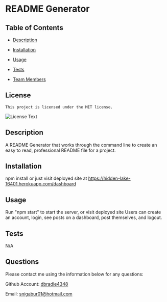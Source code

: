 # README Generator

  ## Table of Contents

  * [Description](#description)

  * [Installation](#installation)

  * [Usage](#usage)

  * [Tests](#tests)

  * [Team Members](#team-members)

  
  ## License 
    
    This project is licensed under the MIT license.
  
  ![License Text](https://img.shields.io/badge/License-MIT-blue.svg)

  ## Description
  A README Generator that works through the command line to create an easy to read, professional README file for a project.

  ## Installation
  npm install or just visit deployed site at https://hidden-lake-16401.herokuapp.com/dashboard

  ## Usage
  Run "npm start" to start the server, or visit deployed site
  Users can create an account, login, see posts on a dashboard, post themselves, and logout.

  ## Tests
  N/A

  ## Questions

  Please contact me using the information below for any questions:
  
  Github Account: [dbradle4348](https://https://github.com/dbradle4348)

  Email: snigabur01@hotmail.com

